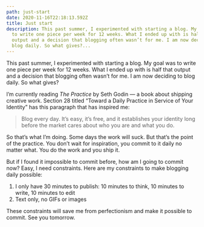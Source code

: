 ```yaml
---
path: just-start
date: 2020-11-16T22:18:13.592Z
title: Just start
description: This past summer, I experimented with starting a blog. My goal was
  to write one piece per week for 12 weeks. What I ended up with is half that
  output and a decision that blogging often wasn’t for me. I am now deciding to
  blog daily. So what gives?...
---
```

This past summer, I experimented with starting a blog. My goal was to write one piece per week for 12 weeks. What I ended up with is half that output and a decision that blogging often wasn’t for me. I am now deciding to blog daily. So what gives?

I’m currently reading *The Practice* by Seth Godin — a book about shipping creative work. Section 28 titled “Toward a Daily Practice in Service of Your Identity” has this paragraph that has inspired me:

> Blog every day. It’s easy, it’s free, and it establishes your identity long before the market cares about who you are and what you do.

So that’s what I’m doing. Some days the work will suck. But that’s the point of the practice. You don’t wait for inspiration, you commit to it daily no matter what. You do the work and you ship it.

But if I found it impossible to commit before, how am I going to commit now? Easy, I need constraints. Here are my constraints to make blogging daily possible:

1. I only have 30 minutes to publish: 10 minutes to think, 10 minutes to write, 10 minutes to edit
2. Text only, no GIFs or images

These constraints will save me from perfectionism and make it possible to commit. See you tomorrow.
